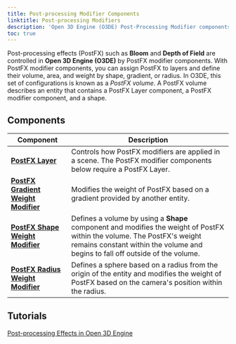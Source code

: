 ```yaml
---
title: Post-processing Modifier Components
linktitle: Post-processing Modifiers
description: 'Open 3D Engine (O3DE) Post-Processing Modifier components.'
toc: true
---
```


Post-processing effects (PostFX) such as **Bloom** and **Depth of Field** are controlled in **Open 3D Engine (O3DE)** by PostFX modifier components. With PostFX modifier components, you can assign PostFX to layers and define their volume, area, and weight by shape, gradient, or radius. In O3DE, this set of configurations is known as a *PostFX volume*. A PostFX volume describes an entity that contains a PostFX Layer component, a PostFX modifier component, and a shape.


## Components

| Component | Description | 
| - | - |
| [**PostFX Layer**](/docs/user-guide/components/reference/atom/postfx-layer/) | Controls how PostFX modifiers are applied in a scene. The PostFX modifier components below require a PostFX Layer.|
| [**PostFX Gradient Weight Modifier**](/docs/user-guide/components/reference/atom/postfx-gradient-weight-modifier/) | Modifies the weight of PostFX based on a gradient provided by another entity. |
| [**PostFX Shape Weight Modifier**](/docs/user-guide/components/reference/atom/postfx-shape-weight-modifier/) | Defines a volume by using a **Shape** component and modifies the weight of PostFX within the volume. The PostFX's weight remains constant within the volume and begins to fall off outside of the volume.|
| [**PostFX Radius Weight Modifier**](/docs/user-guide/components/reference/atom/postfx-radius-weight-modifier/) |  Defines a sphere based on a radius from the origin of the entity and modifies the weight of PostFX based on the camera's position within the radius. |


## Tutorials

[Post-processing Effects in Open 3D Engine](/docs/learning-guide/tutorials/postfx/)
